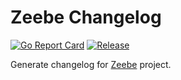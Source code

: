 # Zeebe Changelog

[![Go Report Card](https://goreportcard.com/badge/github.com/menski/zeebe-changelog?style=flat-square)](https://goreportcard.com/report/github.com/menski/zeebe-changelog)
[![Release](https://img.shields.io/github/release/menski/zeebe-changelog.svg?style=flat-square)](https://github.com/menski/zeebe-changelog/releases/latest)

Generate changelog for [Zeebe](github.com/zeebe-io/zeebe) project.
